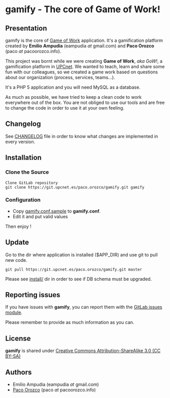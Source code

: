 # gamify - The core of Game of Work!

## Presentation

gamify is the core of [Game of Work](https://gow.upcnet.es) application. It's a gamification platform created by **Emilio Ampudia** (eampudia _at_ gmail.com) and **Paco Orozco** (paco _at_ pacoorozco.info). 

This project was bornt while we were creating **Game of Work**, _aka GoW!_, a gamification platform in [UPCnet](http://www.upcnet.es). We wanted to teach, learn and share some fun with our colleagues, so we created a game work based on questions about our organization (process, services, teams...).

It's a PHP 5 application and you will need MySQL as a database.

As much as possible, we have tried to keep a clean code to work everywhere out of the box. You are not obliged to use our tools and are free to change the code in order to use it at your own feeling.

## Changelog

See [CHANGELOG](https://git.upcnet.es/paco.orozco/gamify/blob/master/CHANGELOG) file in order to know what changes are implemented in every version.

## Installation

### Clone the Source

    Clone GitLab repository
    git clone https://git.upcnet.es/paco.orozco/gamify.git gamify

### Configuration
* Copy [gamify.conf.sample](https://git.upcnet.es/paco.orozco/gamify/blob/master/gamify.conf.sample) to **gamify.conf**. 
* Edit it and put valid values

Then enjoy !

## Update

Go to the dir where application is installed ($APP_DIR) and use git to pull new code.

    git pull https://git.upcnet.es/paco.orozco/gamify.git master

Please see [install/](https://git.upcnet.es/paco.orozco/gamify/tree/master/install) dir in order to see if DB schema must be upgraded.

## Reporting issues

If you have issues with **gamify**, you can report them with the [GitLab issues module](https://git.upcnet.es/paco.orozco/gamify/issues?_=1398431084205).

Please remember to provide as much information as you can.

## License

**gamify** is shared under [Creative Commons Attribution-ShareAlike 3.0 (CC BY-SA)](http://creativecommons.org/licenses/by-sa/3.0/deed.en)

## Authors

* Emilio Ampudia (eampudia _at_ gmail.com)
* [Paco Orozco](http://pacoorozco.info) (paco _at_ pacoorozco.info)